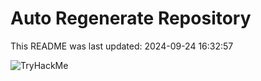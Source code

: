 # Auto Regenerate Repository

This README was last updated: 2024-09-24 16:32:57

 ![TryHackMe](https://tryhackme.com/badge/533634)